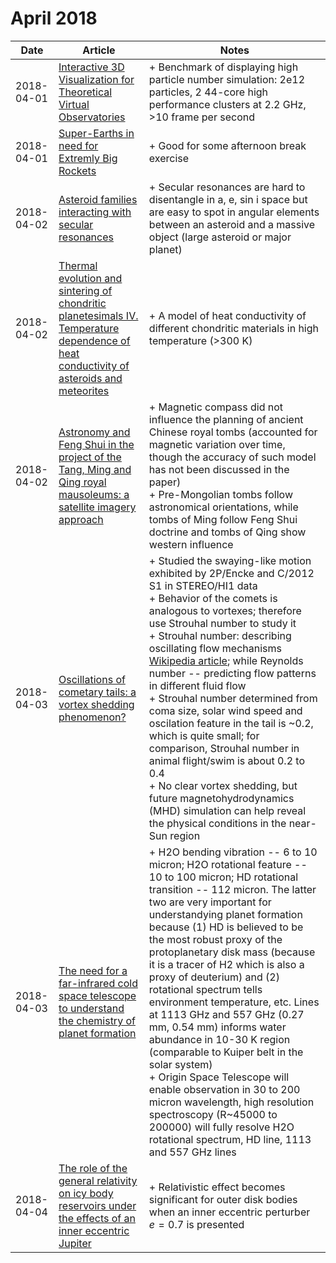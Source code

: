 # April 2018

| Date | Article | Notes | 
| ---- | ---- | ---- |
| 2018-04-01 | [Interactive 3D Visualization for Theoretical Virtual Observatories](https://arxiv.org/abs/1803.11399) | + Benchmark of displaying high particle number simulation: 2e12 particles, 2 44-core high performance clusters at 2.2 GHz, >10 frame per second
| 2018-04-01 | [Super-Earths in need for Extremly Big Rockets](https://arxiv.org/abs/1803.11384) | + Good for some afternoon break exercise
| 2018-04-02 | [Asteroid families interacting with secular resonances](https://arxiv.org/abs/1804.00505) | + Secular resonances are hard to disentangle in a, e, sin i space but are easy to spot in angular elements between an asteroid and a massive object (large asteroid or major planet)
| 2018-04-02 | [Thermal evolution and sintering of chondritic planetesimals IV. Temperature dependence of heat conductivity of asteroids and meteorites](https://arxiv.org/abs/1804.00574) | + A model of heat conductivity of different chondritic materials in high temperature (>300 K)
| 2018-04-02 | [Astronomy and Feng Shui in the project of the Tang, Ming and Qing royal mausoleums: a satellite imagery approach](https://arxiv.org/abs/1804.00264) | + Magnetic compass did not influence the planning of ancient Chinese royal tombs (accounted for magnetic variation over time, though the accuracy of such model has not been discussed in the paper) <br> + Pre-Mongolian tombs follow astronomical orientations, while tombs of Ming follow Feng Shui doctrine and tombs of Qing show western influence
| 2018-04-03 | [Oscillations of cometary tails: a vortex shedding phenomenon?](https://arxiv.org/abs/1804.00997) | + Studied the swaying-like motion exhibited by 2P/Encke and C/2012 S1 in STEREO/HI1 data <br> + Behavior of the comets is analogous to vortexes; therefore use Strouhal number to study it <br> + Strouhal number: describing oscillating flow mechanisms [Wikipedia article](https://en.wikipedia.org/wiki/Strouhal_number); while Reynolds number -- predicting flow patterns in different fluid flow <br> + Strouhal number determined from coma size, solar wind speed and oscilation feature in the tail is ~0.2, which is quite small; for comparison, Strouhal number in animal flight/swim is about 0.2 to 0.4 <br> + No clear vortex shedding, but future magnetohydrodynamics (MHD) simulation can help reveal the physical conditions in the near-Sun region
| 2018-04-03 | [The need for a far-infrared cold space telescope to understand the chemistry of planet formation](https://arxiv.org/abs/1804.00743) | + H2O bending vibration -- 6 to 10 micron; H2O rotational feature -- 10 to 100 micron; HD rotational transition -- 112 micron. The latter two are very important for understandying planet formation because (1) HD is believed to be the most robust proxy of the protoplanetary disk mass (because it is a tracer of H2 which is also a proxy of deuterium) and (2) rotational spectrum tells environment temperature, etc. Lines at 1113 GHz and 557 GHz (0.27 mm, 0.54 mm) informs water abundance in 10-30 K region (comparable to Kuiper belt in the solar system) <br> + Origin Space Telescope will enable observation in 30 to 200 micron wavelength, high resolution spectroscopy (R~45000 to 200000) will fully resolve H2O rotational spectrum, HD line, 1113 and 557 GHz lines
| 2018-04-04 | [The role of the general relativity on icy body reservoirs under the effects of an inner eccentric Jupiter](https://arxiv.org/abs/1804.01145) | + Relativistic effect becomes significant for outer disk bodies when an inner eccentric perturber $e=0.7$ is presented
